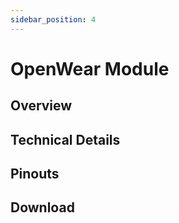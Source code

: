 ```yaml
---
sidebar_position: 4
---
```


# OpenWear Module



## Overview



## Technical Details



## Pinouts



## Download

